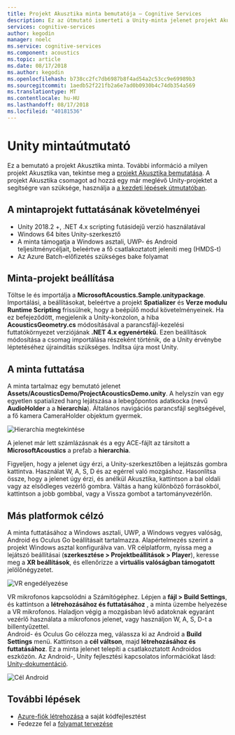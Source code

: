 ```yaml
---
title: Projekt Akusztika minta bemutatója – Cognitive Services
description: Ez az útmutató ismerteti a Unity-minta jelenet projekt Akusztika, beleértve az asztali és VR való üzembe helyezés.
services: cognitive-services
author: kegodin
manager: noelc
ms.service: cognitive-services
ms.component: acoustics
ms.topic: article
ms.date: 08/17/2018
ms.author: kegodin
ms.openlocfilehash: b738cc2fc7db6987b8f4ad54a2c53cc9e69989b3
ms.sourcegitcommit: 1aedb52f221fb2a6e7ad0b0930b4c74db354a569
ms.translationtype: MT
ms.contentlocale: hu-HU
ms.lasthandoff: 08/17/2018
ms.locfileid: "40181536"
---
```

# <a name="unity-sample-walkthrough"></a>Unity mintaútmutató
Ez a bemutató a projekt Akusztika minta. További információ a milyen projekt Akusztika van, tekintse meg a [projekt Akusztika bemutatása](what-is-acoustics.md). A projekt Akusztika csomagot ad hozzá egy már meglévő Unity-projektet a segítségre van szüksége, használja a [a kezdeti lépések útmutatóban](getting-started.md).

## <a name="requirements-for-running-the-sample-project"></a>A mintaprojekt futtatásának követelményei
* Unity 2018.2 +, .NET 4.x scripting futásidejű verzió használatával
* Windows 64 bites Unity-szerkesztő
* A minta támogatja a Windows asztali, UWP- és Android teljesítménycéljait, beleértve a fő csatlakoztatott jeleníti meg (HMDS-t)
* Az Azure Batch-előfizetés szükséges bake folyamat

## <a name="sample-project-setup"></a>Minta-projekt beállítása
Töltse le és importálja a **MicrosoftAcoustics.Sample.unitypackage**. Importálási, a beállításokat, beleértve a projekt **Spatializer** és **Verze modulu Runtime Scripting** frissülnek, hogy a beépülő modul követelményeinek. Ha ez befejeződött, megjelenik a Unity-konzolon, a hiba **AcousticsGeometry.cs** módosításával a parancsfájl-kezelési futtatókörnyezet verziójának **.NET 4.x egyenértékű**. Ezen beállítások módosítása a csomag importálása részeként történik, de a Unity érvénybe léptetéséhez újraindítás szükséges. Indítsa újra most Unity.

## <a name="running-the-sample"></a>A minta futtatása
A minta tartalmaz egy bemutató jelenet **Assets/AcousticsDemo/ProjectAcousticsDemo.unity**. A helyszín van egy egyetlen spatialized hang lejátszása a lebegőpontos adatkocka (nevű **AudioHolder** a a **hierarchia**). Általános navigációs parancsfájl segítségével, a fő kamera CameraHolder objektum gyermek. 

![Hierarchia megtekintése](media/SampleHierarchyView.png)

A jelenet már lett számlázásnak és a egy ACE-fájlt az társított a **MicrosoftAcoustics** a prefab a **hierarchia**. 

Figyeljen, hogy a jelenet úgy érzi, a Unity-szerkesztőben a lejátszás gombra kattintva. Használat W, A, S, D és az egérrel való mozgáshoz. Hasonlítsa össze, hogy a jelenet úgy érzi, és anélkül Akusztika, kattintson a bal oldali vagy az elsődleges vezérlő gombra. Váltás a hang különböző forrásokból, kattintson a jobb gombbal, vagy a Vissza gombot a tartományvezérlőn.

## <a name="targeting-other-platforms"></a>Más platformok célzó
A minta futtatásához a Windows asztali, UWP, a Windows vegyes valóság, Android és Oculus Go beállításait tartalmazza. Alapértelmezés szerint a projekt Windows asztal konfigurálva van. VR célplatform, nyissa meg a lejátszó beállításai (**szerkesztése > Projektbeállítások > Player**), keresse meg a **XR beállítások**, és ellenőrizze a **virtuális valóságban támogatott** jelölőnégyzetet.

![VR engedélyezése](media/VRSupport.png)  

VR mikrofonos kapcsolódni a Számítógéphez. Lépjen a **fájl > Build Settings**, és kattintson a **létrehozásához és futtatásához** , a minta üzembe helyezése a VR mikrofonos. Haladjon végig a mozgásban lévő adatoknak egyaránt vezérlő használata a mikrofonos jelenet, vagy használjon W, A, S, D-t a billentyűzettel.    
Android- és Oculus Go célozza meg, válassza ki az Android a **Build Settings** menü. Kattintson a **cél váltson**, majd **létrehozásához és futtatásához**. Ez a minta jelenet telepíti a csatlakoztatott Androidos eszközön. Az Android-, Unity fejlesztési kapcsolatos információkat lásd: [Unity-dokumentáció](https://docs.unity3d.com/Manual/android-GettingStarted.html).

![Cél Android](media/TargetAndroid.png)  

## <a name="next-steps"></a>További lépések
* [Azure-fiók létrehozása](create-azure-account.md) a saját kódfejlesztést
* Fedezze fel a [folyamat tervezése](design-process.md)

